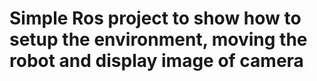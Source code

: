 
# Simple Ros project to show how to setup the environment, moving the robot and display image of camera